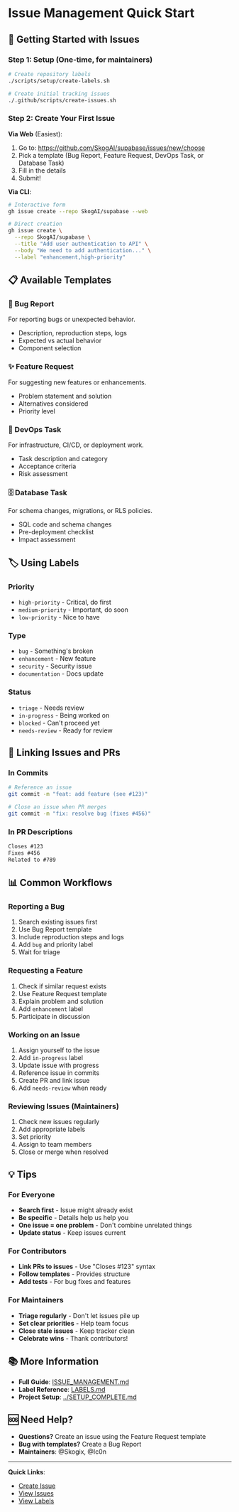# Issue Management Quick Start

## 🚀 Getting Started with Issues

### Step 1: Setup (One-time, for maintainers)

```bash
# Create repository labels
./scripts/setup/create-labels.sh

# Create initial tracking issues
./.github/scripts/create-issues.sh
```

### Step 2: Create Your First Issue

**Via Web** (Easiest):

1. Go to: <https://github.com/SkogAI/supabase/issues/new/choose>
2. Pick a template (Bug Report, Feature Request, DevOps Task, or Database Task)
3. Fill in the details
4. Submit!

**Via CLI**:

```bash
# Interactive form
gh issue create --repo SkogAI/supabase --web

# Direct creation
gh issue create \
  --repo SkogAI/supabase \
  --title "Add user authentication to API" \
  --body "We need to add authentication..." \
  --label "enhancement,high-priority"
```

## 📋 Available Templates

### 🐛 Bug Report

For reporting bugs or unexpected behavior.

- Description, reproduction steps, logs
- Expected vs actual behavior
- Component selection

### ✨ Feature Request

For suggesting new features or enhancements.

- Problem statement and solution
- Alternatives considered
- Priority level

### 🔧 DevOps Task

For infrastructure, CI/CD, or deployment work.

- Task description and category
- Acceptance criteria
- Risk assessment

### 🗄️ Database Task

For schema changes, migrations, or RLS policies.

- SQL code and schema changes
- Pre-deployment checklist
- Impact assessment

## 🏷️ Using Labels

### Priority

- `high-priority` - Critical, do first
- `medium-priority` - Important, do soon
- `low-priority` - Nice to have

### Type

- `bug` - Something's broken
- `enhancement` - New feature
- `security` - Security issue
- `documentation` - Docs update

### Status

- `triage` - Needs review
- `in-progress` - Being worked on
- `blocked` - Can't proceed yet
- `needs-review` - Ready for review

## 🔗 Linking Issues and PRs

### In Commits

```bash
# Reference an issue
git commit -m "feat: add feature (see #123)"

# Close an issue when PR merges
git commit -m "fix: resolve bug (fixes #456)"
```

### In PR Descriptions

```markdown
Closes #123
Fixes #456
Related to #789
```

## 📊 Common Workflows

### Reporting a Bug

1. Search existing issues first
2. Use Bug Report template
3. Include reproduction steps and logs
4. Add `bug` and priority label
5. Wait for triage

### Requesting a Feature

1. Check if similar request exists
2. Use Feature Request template
3. Explain problem and solution
4. Add `enhancement` label
5. Participate in discussion

### Working on an Issue

1. Assign yourself to the issue
2. Add `in-progress` label
3. Update issue with progress
4. Reference issue in commits
5. Create PR and link issue
6. Add `needs-review` when ready

### Reviewing Issues (Maintainers)

1. Check new issues regularly
2. Add appropriate labels
3. Set priority
4. Assign to team members
5. Close or merge when resolved

## 💡 Tips

### For Everyone

- **Search first** - Issue might already exist
- **Be specific** - Details help us help you
- **One issue = one problem** - Don't combine unrelated things
- **Update status** - Keep issues current

### For Contributors

- **Link PRs to issues** - Use "Closes #123" syntax
- **Follow templates** - Provides structure
- **Add tests** - For bug fixes and features

### For Maintainers

- **Triage regularly** - Don't let issues pile up
- **Set clear priorities** - Help team focus
- **Close stale issues** - Keep tracker clean
- **Celebrate wins** - Thank contributors!

## 📚 More Information

- **Full Guide**: [ISSUE_MANAGEMENT.md](./ISSUE_MANAGEMENT.md)
- **Label Reference**: [LABELS.md](./LABELS.md)
- **Project Setup**: [../SETUP_COMPLETE.md](../SETUP_COMPLETE.md)

## 🆘 Need Help?

- **Questions?** Create an issue using the Feature Request template
- **Bug with templates?** Create a Bug Report
- **Maintainers**: @Skogix, @Ic0n

---

**Quick Links**:

- [Create Issue](https://github.com/SkogAI/supabase/issues/new/choose)
- [View Issues](https://github.com/SkogAI/supabase/issues)
- [View Labels](https://github.com/SkogAI/supabase/labels)
